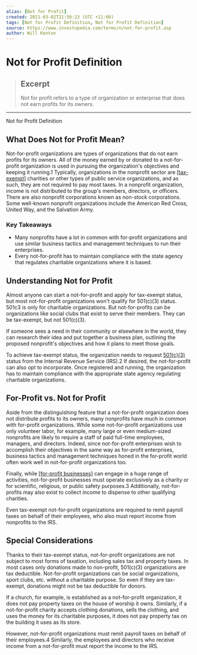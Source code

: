 ```yaml
---
alias: [Not for Profit]
created: 2021-03-02T21:50:23 (UTC +11:00)
tags: [Not for Profit Definition, Not for Profit Definition]
source: https://www.investopedia.com/terms/n/not-for-profit.asp
author: Will Kenton
---
```


# Not for Profit Definition

> ## Excerpt
> Not for profit refers to a type of organization or enterprise that does not earn profits for its owners.

---

Not for Profit Definition
## What Does Not for Profit Mean?

Not-for-profit organizations are types of organizations that do not earn profits for its owners. All of the money earned by or donated to a not-for-profit organization is used in pursuing the organization's objectives and keeping it running.1 Typically, organizations in the nonprofit sector are [[tax-exempt]](https://www.investopedia.com/terms/t/tax_exempt.asp) charities or other types of public service organizations, and as such, they are not required to pay most taxes. In a nonprofit organization, income is not distributed to the group's members, directors, or officers. There are also nonprofit corporations known as non-stock corporations. Some well-known nonprofit organizations include the American Red Cross, United Way, and the Salvation Army.

### Key Takeaways

-   Many nonprofits have a lot in common with for-profit organizations and use similar business tactics and management techniques to run their enterprises.
-   Every not-for-profit has to maintain compliance with the state agency that regulates charitable organizations where it is based.

## Understanding Not for Profit

Almost anyone can start a not-for-profit and apply for tax-exempt status, but most not-for-profit organizations won't qualify for 501(c)(3) status. 501c3 is only for charitable organizations. But not-for-profits can be organizations like social clubs that exist to serve their members. They can be tax-exempt, but not 501(c)(3).

If someone sees a need in their community or elsewhere in the world, they can research their idea and put together a business plan, outlining the proposed nonprofit's objectives and how it plans to meet those goals.

To achieve tax-exempt status, the organization needs to request [501(c)(3)](https://www.investopedia.com/terms/1/501c3-organizations.asp) status from the Internal Revenue Service (IRS).2 If desired, the not-for-profit can also opt to incorporate. Once registered and running, the organization has to maintain compliance with the appropriate state agency regulating charitable organizations.

## For-Profit vs. Not for Profit 

Aside from the distinguishing feature that a not-for-profit organization does not distribute profits to its owners, many nonprofits have much in common with for-profit organizations. While some not-for-profit organizations use only volunteer labor, for example, many large or even medium-sized nonprofits are likely to require a staff of paid full-time employees, managers, and directors. Indeed, since not-for-profit enterprises wish to accomplish their objectives in the same way as for-profit enterprises, business tactics and management techniques honed in the for-profit world often work well in not-for-profit organizations too.

Finally, while [[for-profit businesses]](https://www.investopedia.com/articles/personal-finance/093015/whats-good-profit-margin-new-business.asp) can engage in a huge range of activities, not-for-profit businesses must operate exclusively as a charity or for scientific, religious, or public safety purposes.3 Additionally, not-for-profits may also exist to collect income to dispense to other qualifying charities.

Even tax-exempt not-for-profit organizations are required to remit payroll taxes on behalf of their employees, who also must report income from nonprofits to the IRS.

## Special Considerations

Thanks to their tax-exempt status, not-for-profit organizations are not subject to most forms of taxation, including sales tax and property taxes. In most cases only donations made to non-profit, 501(c)(3) organizations are tax deductible. Not-for-profit organizations can be social organizations, sport clubs, etc. without a charitable purpose. So even if they are tax-exempt, donations might not be tax deductible for donors.

If a church, for example, is established as a not-for-profit organization, it does not pay property taxes on the house of worship it owns. Similarly, if a not-for-profit charity accepts clothing donations, sells the clothing, and uses the money for its charitable purposes, it does not pay property tax on the building it uses as its store.

However, not-for-profit organizations must remit payroll taxes on behalf of their employees.4 Similarly, the employees and directors who receive income from a not-for-profit must report the income to the IRS.
